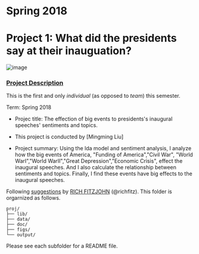 # Spring 2018
# Project 1: What did the presidents say at their inauguation?

![image](figs/title.jpg)

### [Project Description](doc/)
This is the first and only *individual* (as opposed to *team*) this semester. 

Term: Spring 2018

+ Projec title: The effection of big events to presidents's inaugural speeches' sentiments and  topics.
+ This project is conducted by [Mingming Liu]

+ Project summary: Using the lda model and sentiment analysis, I analyze how the big events of America, "Funding of America","Civil War", "World WarI","World WarII","Great Depression","Economic Crisis", effect the inaugural speeches. And I also calculate the relationship between sentiments and topics. Finally, I find these events have big effects to the inaugural speeches.

Following [suggestions](http://nicercode.github.io/blog/2013-04-05-projects/) by [RICH FITZJOHN](http://nicercode.github.io/about/#Team) (@richfitz). This folder is orgarnized as follows.

```
proj/
├── lib/
├── data/
├── doc/
├── figs/
└── output/
```

Please see each subfolder for a README file.
